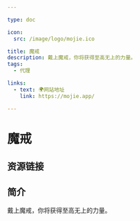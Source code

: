 ```yaml
---

type: doc

icon:
  src: /image/logo/mojie.ico

title: 魔戒
description: 戴上魔戒，你将获得至高无上的力量。
tags:
  - 代理

links:
  - text: 🌍网站地址
    link: https://mojie.app/

---
```


<ShowLogo />

# 魔戒

<ShowTags />

<ShowBreadcrumb />

## 资源链接

<ShowLinks />

## 简介

戴上魔戒，你将获得至高无上的力量。
